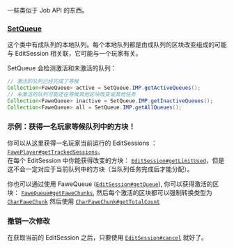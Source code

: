 一些类似于 Job API 的东西。

### [SetQueue](https://github.com/boy0001/FastAsyncWorldedit/blob/master/core/src/main/java/com/boydti/fawe/util/SetQueue.java)
这个类中有成队列的本地队列。每个本地队列都是由成队列的区块改变组成的可能与 EditSession 相关联，它可能与一个玩家有关。

SetQueue 会检测激活和未激活的队列：
```Java
// 激活的队列已经完成了等候
Collection<FaweQueue> active = SetQueue.IMP.getActiveQueues();
// 未激活的队列可能还在等候其他区块改变或其他任务
Collection<FaweQueue> inactive = SetQueue.IMP.getInactiveQueues();
Collection<FaweQueue> all = SetQueue.IMP.getAllQueues();
```

### 示例：获得一名玩家等候队列中的方块！
你可以从这里获得一名玩家当前运行的 EditSessions ：[`FawePlayer#getTrackedSessions`](https://github.com/boy0001/FastAsyncWorldedit/blob/master/core/src/main/java/com/boydti/fawe/object/FawePlayer.java#L443)。   
在每个 EditSession 中你能获得改变的方块： [`EditSession#getLimitUsed`](https://github.com/boy0001/FastAsyncWorldedit/blob/master/core/src/main/java/com/sk89q/worldedit/EditSession.java#L327)，但是这不会一定对应于当前队列中的方块（当队列任务完成后才能分配）。

你也可以通过使用 FaweQueue ([`EditSession#getQueue`](https://github.com/boy0001/FastAsyncWorldedit/blob/master/core/src/main/java/com/sk89q/worldedit/EditSession.java#L417)), 你可以获得激活的区块： [`FaweQueue#getFaweChunks`](https://github.com/boy0001/FastAsyncWorldedit/blob/master/core/src/main/java/com/boydti/fawe/object/FaweQueue.java#L137), 然后每个激活的区块都可以强制转换类型为 [`CharFaweChunk`](https://github.com/boy0001/FastAsyncWorldedit/blob/master/core/src/main/java/com/boydti/fawe/example/CharFaweChunk.java) 然后使用 [`CharFaweChunk#getTotalCount`](https://github.com/boy0001/FastAsyncWorldedit/blob/master/core/src/main/java/com/boydti/fawe/example/CharFaweChunk.java#L86)

### 撤销一次修改
在获取当前的 EditSession 之后，只要使用 [`EditSession#cancel`](https://github.com/boy0001/FastAsyncWorldedit/blob/master/core/src/main/java/com/sk89q/worldedit/EditSession.java#L365) 就好了。

